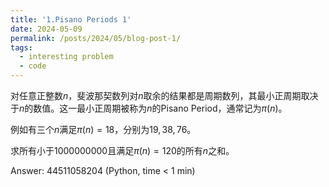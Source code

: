 ```yaml
---
title: '1.Pisano Periods 1'
date: 2024-05-09
permalink: /posts/2024/05/blog-post-1/
tags:
  - interesting problem
  - code
---
```


对任意正整数$n$，斐波那契数列对$n$取余的结果都是周期数列，其最小正周期取决于$n$的数值。这一最小正周期被称为$n$的Pisano Period，通常记为$\pi(n)$。

例如有三个$n$满足$\pi(n)=18$，分别为$19,38,76$。

求所有小于1000000000且满足$\pi(n)=120$的所有$n$之和。

Answer: 44511058204 (Python, time < 1 min)
